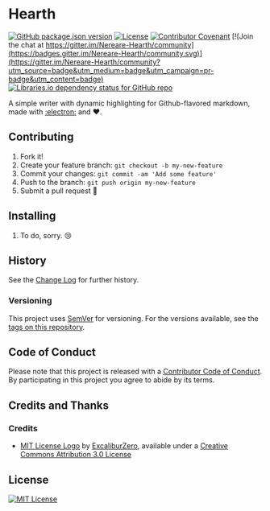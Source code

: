 # Hearth

[![GitHub package.json version](https://img.shields.io/github/package-json/v/Nereare/Hearth?color=lightgray)](https://github.com/nereare/Hearth/)
[![License](https://img.shields.io/github/license/Nereare/Genesis.svg)](https://github.com/Nereare/Genesis)
[![Contributor Covenant](https://img.shields.io/badge/Contributor%20Covenant-v1.4%20adopted-ff69b4.svg)](https://github.com/nereare/Hearth/blob/master/code-of-conduct.md)
[![Join the chat at https://gitter.im/Nereare-Hearth/community](https://badges.gitter.im/Nereare-Hearth/community.svg)](https://gitter.im/Nereare-Hearth/community?utm_source=badge&utm_medium=badge&utm_campaign=pr-badge&utm_content=badge)
[![Libraries.io dependency status for GitHub repo](https://img.shields.io/librariesio/github/Nereare/Hearth)](https://libraries.io/github/Nereare/Hearth)

A simple writer with dynamic highlighting for Github-flavored markdown, made with [:electron:](https://electronjs.org/) and :heart:.

## Contributing

1. Fork it!
2. Create your feature branch: `git checkout -b my-new-feature`
3. Commit your changes: `git commit -am 'Add some feature'`
4. Push to the branch: `git push origin my-new-feature`
5. Submit a pull request :tada:

## Installing

1. To do, sorry. :cry:

## History

See the [Change Log](https://github.com/nereare/Hearth/blob/master/changelog.md) for further history.

### Versioning

This project uses [SemVer](http://semver.org/) for versioning. For the versions available, see the [tags on this repository](https://github.com/nereare/Hearth/tags).

## Code of Conduct

Please note that this project is released with a [Contributor Code of Conduct](https://github.com/nereare/Hearth/blob/master/code-of-conduct.md). By participating in this project you agree to abide by its terms.

## Credits and Thanks

### Credits

 * [MIT License Logo](http://excaliburzero.deviantart.com/art/MIT-License-Logo-595847140) by [ExcaliburZero](http://excaliburzero.deviantart.com/), available under a [Creative Commons Attribution 3.0 License](https://creativecommons.org/licenses/by/3.0/)

## License

[![MIT License](http://i.imgur.com/Ze3dFob.png "MIT License")](https://opensource.org/licenses/MIT)
